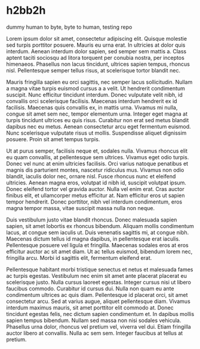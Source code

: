 # h2bb2h
dummy human to byte, byte to human, testing repo



Lorem ipsum dolor sit amet, consectetur adipiscing elit. Quisque molestie sed turpis porttitor posuere. Mauris eu urna erat. In ultricies at dolor quis interdum. Aenean interdum dolor sapien, sed semper sem mattis a. Class aptent taciti sociosqu ad litora torquent per conubia nostra, per inceptos himenaeos. Phasellus non lacus tincidunt, ultrices sapien tempus, rhoncus nisl. Pellentesque semper tellus risus, at scelerisque tortor blandit nec.

Mauris fringilla sapien eu orci sagittis, nec semper lacus sollicitudin. Nullam a magna vitae turpis euismod cursus a a velit. Ut hendrerit condimentum suscipit. Nunc efficitur tincidunt interdum. Donec vulputate velit nibh, id convallis orci scelerisque facilisis. Maecenas interdum hendrerit ex id facilisis. Maecenas quis convallis ex, in mattis urna. Vivamus mi nulla, congue sit amet sem nec, tempor elementum urna. Integer eget magna at turpis tincidunt ultrices eu quis risus. Curabitur non erat sed metus blandit dapibus nec eu metus. Aenean consectetur arcu eget fermentum euismod. Nunc scelerisque vulputate risus ut mollis. Suspendisse aliquet dignissim posuere. Proin sit amet tempus turpis.

Ut at purus semper, facilisis neque et, sodales nulla. Vivamus rhoncus elit eu quam convallis, at pellentesque sem ultrices. Vivamus eget odio turpis. Donec vel nunc at enim ultricies facilisis. Orci varius natoque penatibus et magnis dis parturient montes, nascetur ridiculus mus. Vivamus non odio blandit, iaculis dolor nec, ornare nisl. Fusce rhoncus nunc et eleifend ultricies. Aenean magna eros, volutpat id nibh id, suscipit volutpat ipsum. Donec eleifend tortor vel gravida auctor. Nulla vel enim erat. Cras auctor finibus elit, et ullamcorper metus efficitur at. Nam efficitur eros ut sapien tempor hendrerit. Donec porttitor, nibh vel interdum condimentum, eros magna tempor massa, vitae suscipit massa nulla non neque.

Duis vestibulum justo vitae blandit rhoncus. Donec malesuada sapien sapien, sit amet lobortis ex rhoncus bibendum. Aliquam mollis condimentum lacus, at congue sem iaculis ut. Duis venenatis sagittis mi, at congue nibh. Maecenas dictum tellus id magna dapibus, in pellentesque erat iaculis. Pellentesque posuere vel ligula et fringilla. Maecenas sodales eros at eros efficitur auctor ac sit amet diam. Ut ac tellus euismod, bibendum lorem nec, fringilla arcu. Morbi id sagittis elit, fermentum eleifend erat.

Pellentesque habitant morbi tristique senectus et netus et malesuada fames ac turpis egestas. Vestibulum nec enim sit amet ante placerat placerat eu scelerisque justo. Nulla cursus laoreet egestas. Integer cursus nisi ut libero faucibus commodo. Curabitur id cursus dui. Nulla non quam eu ante condimentum ultrices ac quis diam. Pellentesque id placerat orci, sit amet consectetur arcu. Sed at varius augue, aliquet pellentesque diam. Vivamus interdum maximus mauris, sit amet porttitor elit commodo at. Donec tincidunt egestas felis, nec dictum sapien condimentum et. In dapibus mollis sapien tempus bibendum. Nullam sed massa non nisi sodales vehicula. Phasellus urna dolor, rhoncus vel pretium vel, viverra vel dui. Etiam fringilla auctor libero at convallis. Nulla ac sem sem. Integer faucibus at tellus at pretium.
